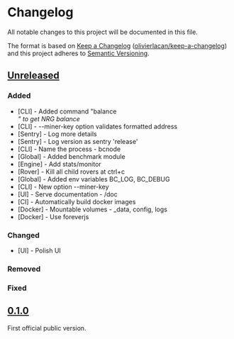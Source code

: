 # Changelog

All notable changes to this project will be documented in this file.

The format is based on [Keep a Changelog](http://keepachangelog.com/en/1.0.0/) ([olivierlacan/keep-a-changelog](https://github.com/olivierlacan/keep-a-changelog))
and this project adheres to [Semantic Versioning](http://semver.org/spec/v2.0.0.html).

## [Unreleased](https://github.com/blockcollider/bcnode/compare/v0.1.0...HEAD)

### Added

- [CLI] - Added command "balance <address>" to get NRG balance
- [CLI] - --miner-key option validates formatted address 
- [Sentry] - Log more details
- [Sentry] - Log version as sentry 'release'
- [CLI] - Name the process - bcnode
- [Global] - Added benchmark module
- [Engine] - Add stats/monitor
- [Rover] - Kill all child rovers at ctrl+c
- [Global] - Added env variables BC_LOG, BC_DEBUG
- [CLI] - New option --miner-key
- [UI] - Serve documentation - /doc
- [CI] - Automatically build docker images
- [Docker] - Mountable volumes - _data, config, logs
- [Docker] - Use foreverjs

### Changed

- [UI] - Polish UI

### Removed

### Fixed

## [0.1.0](https://github.com/blockcollider/bcnode/compare/24f54034f8d23a74e5d191528523952fb716c853...v0.1.0)

First official public version.
